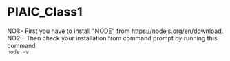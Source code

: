 # PIAIC_Class1

NO1:-
     First you have to install "NODE" from https://nodejs.org/en/download.
NO2:-
     Then check your installation from command prompt by running this command             
     `node -v`
